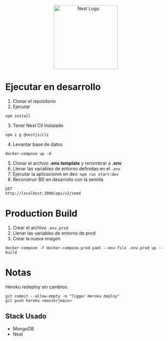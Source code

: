 <p align="center">
  <a href="http://nestjs.com/" target="blank"><img src="https://nestjs.com/img/logo-small.svg" width="200" alt="Nest Logo" /></a>
</p>

# Ejecutar en desarrollo

1. Clonar el repositorio
2. Ejecutar
```
npm install
```
3. Tener Nest ClI Instalado
```
npm i g @nestjs/cli
```
4. Levantar base de datos
```
docker-compose up -d
```
5. Clonar el archivo __.env.template__ y renombrar
a __.env__
6. Llenar las variables de entorno definidas en el ```.env``` 
7. Ejecutar la aplicacionm en dev: ```npm run start:dev``` 
8. Reconstruir BD en desarrollo con la semilla
```
GET
http://localhost:3000/api/v2/seed
```

# Production Build
1. Crear el archivo ```.env.prod```
2. Llenar las variables de entorno de prod
3. Crear la nueva imagen
```
docker-compose -f docker-compose.prod.yaml --env-file .env.prod up --build
```


# Notas
Heroku redeploy sin cambios:
```
git commit --allow-empty -m "Tigger Heroku deploy"
git push heroku <master|main>
```

## Stack Usado
* MongoDB
* Nest